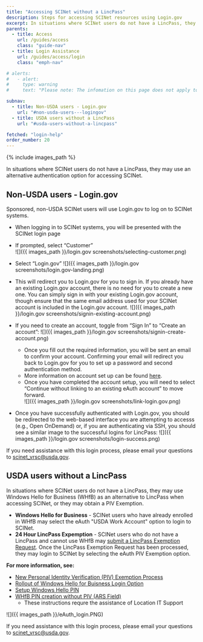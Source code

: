 ```yaml
---
title: "Accessing SCINet without a LincPass"
description: Steps for accessing SCINet resources using Login.gov
excerpt: In situations where SCINet users do not have a LincPass, they may use Windows Hellow for Business (WHfB), obtain a PIV Exemption, or use Login.gov.
parents:
  - title: Access
    url: /guides/access
    class: "guide-nav"
  - title: Login Assistance
    url: /guides/access/login
    class: "emph-nav"

# alerts:
#   - alert:
#     type: warning
#     text: "Please note: The infomation on this page does not apply to sponsored, non-USDA SCINet users who use Login.gov to access SCINet.  Those users should see our <a href='/guides/access/login/logingov'>guide to logging in with Login.gov</a>."  

subnav:
  - title: Non-USDA users - Login.gov
    url: "#non-usda-users---logingov"
  - title: USDA users without a LincPass
    url: "#usda-users-without-a-lincpass"

fetched: "login-help"
order_number: 20
---
```


{% include images_path %}

In situations where SCINet users do not have a LincPass, they may use an alternative authentication option for accessing SCINet.

## Non-USDA users - Login.gov

Sponsored, non-USDA SCINet users will use Login.gov to log on to SCINet systems.

- When logging in to SCINet systems, you will be presented with the SCINet login page
- If prompted, select “Customer”  
  ![]({{ images_path }}/login.gov screenshots/selecting-customer.png)

- Select “Login.gov”
  ![]({{ images_path }}/login.gov screenshots/login.gov-landing.png)

- This will redirect you to Login.gov for you to sign in. If you already have an existing Login.gov account, there is no need for you to create a new one. You can simply sign in with your existing Login.gov account, though ensure that the same email address used for your SCINet account is included in the Login.gov account.
  ![]({{ images_path }}/login.gov screenshots/signin-existing-account.png)

- If you need to create an account, toggle from “Sign In” to “Create an account”:
  ![]({{ images_path }}/login.gov screenshots/signin-create-account.png)

  - Once you fill out the required information, you will be sent an email to confirm your account.  Confirming your email will redirect you back to Login.gov for you to set up a password and second authentication method. 
  - More information on account set up can be found [here](https://www.login.gov/help/get-started/create-your-account/).
  - Once you have completed the account setup, you will need to select “Continue without linking to an existing eAuth account” to move forward.  
    ![]({{ images_path }}/login.gov screenshots/link-login.gov.png)

- Once you have successfully authenticated with Login.gov, you should be redirected to the web-based interface you are attempting to accesss (e.g., Open OnDemand) or, if you are authenticating via SSH, you should see a similar image to the successful logins for LincPass: 
  ![]({{ images_path }}/login.gov screenshots/login-success.png)

If you need assistance with this login process, please email your questions to [scinet_vrsc@usda.gov](scinet_vrsc@usda.gov). 



## USDA users without a LincPass

In situations where SCINet users do not have a LincPass, they may use Windows Hello for Business (WHfB) as an alternative to LincPass when accessing SCINet, or they may obtain a PIV Exemption.

- **Windows Hello for Business** - SCINet users who have already enrolled in WHfB may select the eAuth "USDA Work Account" option to login to SCINet.
- **24 Hour LincPass Expemption** - SCINet users who do not have a LincPass and cannot use WHfB may [submit a LincPass Exemption Request](https://apps.gov.powerapps.us/play/e/default-ed5b36e7-01ee-4ebc-867e-e03cfa0d4697/a/6d0116a5-68ab-4c9f-a0ad-ab9717e33fb3?tenantId=ed5b36e7-01ee-4ebc-867e-e03cfa0d4697&hint=b883037a-e068-41e9-92c8-0f6b39f79ecc&sourcetime=1721411867694#).  Once the LincPass Exemption Request has been processed, they may login to SCINet by selecting the eAuth PIV Exemption option.

**For more information, see:**
* [New Personal Identity Verification (PIV) Exemption Process](https://usdagcc.sharepoint.com/sites/ICAM/SitePages/New-Personal-Identity-Verification-(PIV)-Exemption-Process.aspx?csf=1&web=1&e=pOXGxG&clickparams=eyAiWC1BcHBOYW1lIiA6ICJNaWNyb3NvZnQgT3V0bG9vayIsICJYLUFwcFZlcnNpb24iIDogIjE2LjAuMTgxMjkuMjAyMDAiLCAiT1MiIDogIldpbmRvd3MiIH0%3d&CID=5ec37aa1-7029-7000-cc8c-657eaf09d218&cidOR=SPO)
* [Rollout of Windows Hello for Buisness Login Option](https://usdagcc.sharepoint.com/sites/ARS-AFM/AFMCommunications_2024/Forms/AllItems.aspx?id=%2Fsites%2FARS%2DAFM%2FAFMCommunications%5F2024%2F2024%2D04%2D25%20ITSD%20Bluey%20Communication%5F%20%20Rollout%20of%20Windows%20Hello%20for%20Business%20Login%20Option%2Epdf&parent=%2Fsites%2FARS%2DAFM%2FAFMCommunications%5F2024)
* [Setup Windows Hello PIN](https://usdagcc.sharepoint.com/sites/ARS-AFM/AFMCommunications_2024/Forms/AllItems.aspx?id=%2Fsites%2FARS%2DAFM%2FAFMCommunications%5F2024%2FSetup%5FWindows%5FHello%5FPIN%5F508%2Epdf&parent=%2Fsites%2FARS%2DAFM%2FAFMCommunications%5F2024)
* [WHfB PIN creation without PIV (ARS Field)](https://usdagcc.sharepoint.com/sites/ARS-AFM/AFMCommunications_2024/Forms/AllItems.aspx?id=%2Fsites%2FARS%2DAFM%2FAFMCommunications%5F2024%2FSetup%5FWindows%5FHello%5FPIN%5F508%2Epdf&parent=%2Fsites%2FARS%2DAFM%2FAFMCommunications%5F2024)
  * These instructions requre the assistance of Location IT Support

![]({{ images_path }}/eAuth_login.PNG)

If you need assistance with this login process, please email your questions to [scinet_vrsc@usda.gov](scinet_vrsc@usda.gov). 
